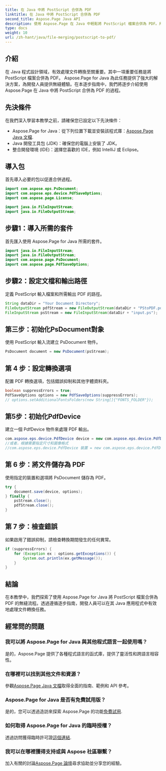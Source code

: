 ```yaml
---
title: 在 Java 中將 PostScript 合併為 PDF
linktitle: 在 Java 中將 PostScript 合併為 PDF
second_title: Aspose.Page Java API
description: 使用 Aspose.Page 在 Java 中輕鬆將 PostScript 檔案合併為 PDF。用於無縫文件轉換的綜合教學、常見問題和資源。
type: docs
weight: 10
url: /zh-hant/java/file-merging/postscript-to-pdf/
---
```

## 介紹
在 Java 程式設計領域，有效處理文件轉換至關重要。其中一項重要任務是將 PostScript 檔案合併為 PDF。 Aspose.Page for Java 為此任務提供了強大的解決方案，為開發人員提供無縫體驗。在本逐步指南中，我們將逐步介紹使用 Aspose.Page 在 Java 中將 PostScript 合併為 PDF 的過程。
## 先決條件
在我們深入學習本教學之前，請確保您已設定以下先決條件：
-  Aspose.Page for Java：從下列位置下載並安裝該程式庫：[Aspose.Page Java 文檔](https://reference.aspose.com/page/java/).
- Java 開發工具包 (JDK)：確保您的電腦上安裝了 JDK。
- 整合開發環境 (IDE)：選擇您喜歡的 IDE，例如 IntelliJ 或 Eclipse。
## 導入包
首先導入必要的包以促進合併過程。
```java
import com.aspose.eps.PsDocument;
import com.aspose.eps.device.PdfSaveOptions;
import com.aspose.page.License;

import java.io.FileInputStream;
import java.io.FileOutputStream;
```
## 步驟1：導入所需的套件
首先匯入使用 Aspose.Page for Java 所需的套件。
```java
import java.io.FileInputStream;
import java.io.FileOutputStream;
import com.aspose.page.PsDocument;
import com.aspose.page.PdfSaveOptions;
```
## 步驟2：設定文檔和輸出路徑
定義 PostScript 輸入檔案和所需輸出 PDF 的路徑。
```java
String dataDir = "Your Document Directory";
FileOutputStream pdfStream = new FileOutputStream(dataDir + "PStoPDF.pdf");
FileInputStream psStream = new FileInputStream(dataDir + "input.ps");
```
## 第三步：初始化PsDocument對象
使用 PostScript 輸入流建立 PsDocument 物件。
```java
PsDocument document = new PsDocument(psStream);
```
## 第 4 步：設定轉換選項
配置 PDF 轉換選項，包括錯誤抑制和其他字體資料夾。
```java
boolean suppressErrors = true;
PdfSaveOptions options = new PdfSaveOptions(suppressErrors);
// options.setAdditionalFontsFolders(new String[]{"FONTS_FOLDER"});
```
## 第5步：初始化PdfDevice
建立一個 PdfDevice 物件來處理 PDF 輸出。
```java
com.aspose.eps.device.PdfDevice device = new com.aspose.eps.device.PdfDevice(pdfStream);
//或者，根據需要指定尺寸和圖像格式
//com.aspose.eps.device.PdfDevice 裝置 = new com.aspose.eps.device.PdfDevice(pdfStream, new Dimension(595, 842));
```
## 第 6 步：將文件儲存為 PDF
使用指定的裝置和選項將 PsDocument 儲存為 PDF。
```java
try {
    document.save(device, options);
} finally {
    psStream.close();
    pdfStream.close();
}
```
## 第 7 步：檢查錯誤
如果啟用了錯誤抑制，請檢查轉換期間發生的任何異常。
```java
if (suppressErrors) {
    for (Exception ex : options.getExceptions()) {
        System.out.println(ex.getMessage());
    }
}
```
## 結論
在本教學中，我們探索了使用 Aspose.Page for Java 將 PostScript 檔案合併為 PDF 的無縫流程。透過遵循逐步指南，開發人員可以在其 Java 應用程式中有效地處理文件轉換任務。
## 經常問的問題
### 我可以將 Aspose.Page for Java 與其他程式語言一起使用嗎？
是的，Aspose.Page 提供了各種程式語言的函式庫，提供了靈活性和跨語言相容性。
### 在哪裡可以找到其他文件和資源？
參觀[Aspose.Page Java 文檔](https://reference.aspose.com/page/java/)取得全面的指南、範例和 API 參考。
### Aspose.Page for Java 是否有免費試用版？
是的，您可以透過造訪來探索 Aspose.Page 的功能[免費試用](https://releases.aspose.com/).
### 如何取得 Aspose.Page for Java 的臨時授權？
透過訪問獲得臨時許可證[這個連結](https://purchase.aspose.com/temporary-license/).
### 我可以在哪裡獲得支持或與 Aspose 社區聯繫？
加入有關的討論[Aspose.Page 論壇](https://forum.aspose.com/c/page/39)尋求協助並分享您的經驗。